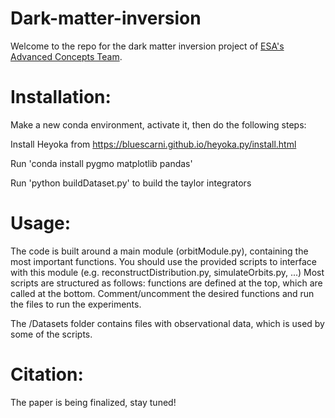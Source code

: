 # Dark-matter-inversion
Welcome to the repo for the dark matter inversion project of [ESA's Advanced Concepts Team](https://www.esa.int/gsp/ACT/).



# Installation:
Make a new conda environment, activate it, then do the following steps:

Install Heyoka from https://bluescarni.github.io/heyoka.py/install.html

Run 'conda install pygmo matplotlib pandas'

Run 'python buildDataset.py' to build the taylor integrators


# Usage:
The code is built around a main module (orbitModule.py), containing the most important functions.
You should use the provided scripts to interface with this module (e.g. reconstructDistribution.py, simulateOrbits.py, ...)
Most scripts are structured as follows: functions are defined at the top, which are called at the bottom. Comment/uncomment the desired functions and run the files to run the experiments.

The /Datasets folder contains files with observational data, which is used by some of the scripts.


# Citation:
The paper is being finalized, stay tuned!
